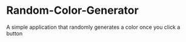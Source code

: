 # Random-Color-Generator

A simple application that randomly generates a color once you click a button
